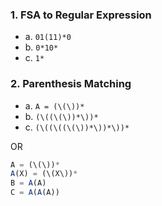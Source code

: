 ### 1. FSA to Regular Expression

- a. `01(11)*0`
- b. `0*10*`
- c. `1*`

### 2. Parenthesis Matching

- a. `A = (\(\))*`
- b. `(\((\(\))*\))*`
- c. `(\((\((\(\))*\))*\))*`

OR

```javascript
A = (\(\))*
A(X) = (\(X\))*
B = A(A)
C = A(A(A))
```
